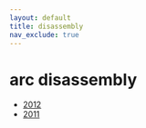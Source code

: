 ```yaml
---
layout: default
title: disassembly
nav_exclude: true
---
```


# arc disassembly

- [2012](arc-2012)
- [2011](arc-2011)